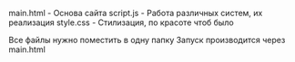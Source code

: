 main.html - Основа сайта
script.js - Работа различных систем, их реализация
style.css - Стилизация, по красоте чтоб было

Все файлы нужно поместить в одну папку
Запуск производится через main.html

